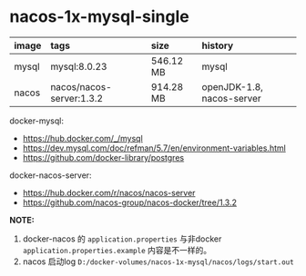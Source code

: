 # nacos-1x-mysql-single

| image | tags                     | size      | history                   |
|:------|:-------------------------|:----------|:--------------------------|
| mysql | mysql:8.0.23             | 546.12 MB | mysql                     |
| nacos | nacos/nacos-server:1.3.2 | 914.28 MB | openJDK-1.8, nacos-server |

docker-mysql:
+ <https://hub.docker.com/_/mysql>
+ <https://dev.mysql.com/doc/refman/5.7/en/environment-variables.html>
+ <https://github.com/docker-library/postgres>

docker-nacos-server:
+ <https://hub.docker.com/r/nacos/nacos-server>
+ <https://github.com/nacos-group/nacos-docker/tree/1.3.2>

**NOTE:**
1. docker-nacos 的 `application.properties` 与非docker `application.properties.example` 内容是不一样的。
2. nacos 启动log `D:/docker-volumes/nacos-1x-mysql/nacos/logs/start.out`
